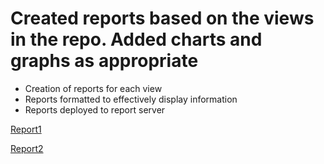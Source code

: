 # Created reports based on the views in the repo. Added charts and graphs as appropriate
  * Creation of reports for each view
  * Reports formatted to effectively display information
  * Reports deployed to report server

[Report1](https://docs.google.com/document/d/17JQwcSZpN-MuyFvWxLvwuTi13fFQiO3tR40EsypY4n4/edit?usp=sharing)

[Report2](https://drive.google.com/open?id=1B4cskuFqpOS2p9woBNnaJHZojq6X-xPlQARbZz3_fDo)
